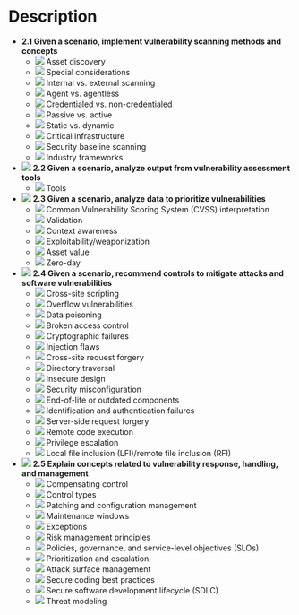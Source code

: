 # Description

* **2.1 Given a scenario, implement vulnerability scanning methods and concepts**
  * ![](https://cdn2.percipio.com/1713091581.af3c25110d5be87c964ff1f58db3e061c5d018ae/eod/books/165333/images/square1.jpg) Asset discovery
  * ![](https://cdn2.percipio.com/1713091581.af3c25110d5be87c964ff1f58db3e061c5d018ae/eod/books/165333/images/square1.jpg) Special considerations
  * ![](https://cdn2.percipio.com/1713091581.af3c25110d5be87c964ff1f58db3e061c5d018ae/eod/books/165333/images/square1.jpg) Internal vs. external scanning
  * ![](https://cdn2.percipio.com/1713091581.af3c25110d5be87c964ff1f58db3e061c5d018ae/eod/books/165333/images/square1.jpg) Agent vs. agentless
  * ![](https://cdn2.percipio.com/1713091581.af3c25110d5be87c964ff1f58db3e061c5d018ae/eod/books/165333/images/square1.jpg) Credentialed vs. non-credentialed
  * ![](https://cdn2.percipio.com/1713091581.af3c25110d5be87c964ff1f58db3e061c5d018ae/eod/books/165333/images/square1.jpg) Passive vs. active
  * ![](https://cdn2.percipio.com/1713091581.af3c25110d5be87c964ff1f58db3e061c5d018ae/eod/books/165333/images/square1.jpg) Static vs. dynamic
  * ![](https://cdn2.percipio.com/1713091581.af3c25110d5be87c964ff1f58db3e061c5d018ae/eod/books/165333/images/square1.jpg) Critical infrastructure
  * ![](https://cdn2.percipio.com/1713091581.af3c25110d5be87c964ff1f58db3e061c5d018ae/eod/books/165333/images/square1.jpg) Security baseline scanning
  * ![](https://cdn2.percipio.com/1713091581.af3c25110d5be87c964ff1f58db3e061c5d018ae/eod/books/165333/images/square1.jpg) Industry frameworks
* ![](https://cdn2.percipio.com/1713091581.af3c25110d5be87c964ff1f58db3e061c5d018ae/eod/books/165333/images/tick.jpg) **2.2 Given a scenario, analyze output from vulnerability assessment tools**
  * ![](https://cdn2.percipio.com/1713091581.af3c25110d5be87c964ff1f58db3e061c5d018ae/eod/books/165333/images/square1.jpg) Tools
* ![](https://cdn2.percipio.com/1713091581.af3c25110d5be87c964ff1f58db3e061c5d018ae/eod/books/165333/images/tick.jpg) **2.3 Given a scenario, analyze data to prioritize vulnerabilities**
  * ![](https://cdn2.percipio.com/1713091581.af3c25110d5be87c964ff1f58db3e061c5d018ae/eod/books/165333/images/square1.jpg) Common Vulnerability Scoring System (CVSS) interpretation
  * ![](https://cdn2.percipio.com/1713091581.af3c25110d5be87c964ff1f58db3e061c5d018ae/eod/books/165333/images/square1.jpg) Validation
  * ![](https://cdn2.percipio.com/1713091581.af3c25110d5be87c964ff1f58db3e061c5d018ae/eod/books/165333/images/square1.jpg) Context awareness
  * ![](https://cdn2.percipio.com/1713091581.af3c25110d5be87c964ff1f58db3e061c5d018ae/eod/books/165333/images/square1.jpg) Exploitability/weaponization
  * ![](https://cdn2.percipio.com/1713091581.af3c25110d5be87c964ff1f58db3e061c5d018ae/eod/books/165333/images/square1.jpg) Asset value
  * ![](https://cdn2.percipio.com/1713091581.af3c25110d5be87c964ff1f58db3e061c5d018ae/eod/books/165333/images/square1.jpg) Zero-day
* ![](https://cdn2.percipio.com/1713091581.af3c25110d5be87c964ff1f58db3e061c5d018ae/eod/books/165333/images/tick.jpg) **2.4 Given a scenario, recommend controls to mitigate attacks and software vulnerabilities**
  * ![](https://cdn2.percipio.com/1713091581.af3c25110d5be87c964ff1f58db3e061c5d018ae/eod/books/165333/images/square1.jpg) Cross-site scripting
  * ![](https://cdn2.percipio.com/1713091581.af3c25110d5be87c964ff1f58db3e061c5d018ae/eod/books/165333/images/square1.jpg) Overflow vulnerabilities
  * ![](https://cdn2.percipio.com/1713091581.af3c25110d5be87c964ff1f58db3e061c5d018ae/eod/books/165333/images/square1.jpg) Data poisoning
  * ![](https://cdn2.percipio.com/1713091581.af3c25110d5be87c964ff1f58db3e061c5d018ae/eod/books/165333/images/square1.jpg) Broken access control
  * ![](https://cdn2.percipio.com/1713091581.af3c25110d5be87c964ff1f58db3e061c5d018ae/eod/books/165333/images/square1.jpg) Cryptographic failures
  * ![](https://cdn2.percipio.com/1713091581.af3c25110d5be87c964ff1f58db3e061c5d018ae/eod/books/165333/images/square1.jpg) Injection flaws
  * ![](https://cdn2.percipio.com/1713091581.af3c25110d5be87c964ff1f58db3e061c5d018ae/eod/books/165333/images/square1.jpg) Cross-site request forgery
  * ![](https://cdn2.percipio.com/1713091581.af3c25110d5be87c964ff1f58db3e061c5d018ae/eod/books/165333/images/square1.jpg) Directory traversal
  * ![](https://cdn2.percipio.com/1713091581.af3c25110d5be87c964ff1f58db3e061c5d018ae/eod/books/165333/images/square1.jpg) Insecure design
  * ![](https://cdn2.percipio.com/1713091581.af3c25110d5be87c964ff1f58db3e061c5d018ae/eod/books/165333/images/square1.jpg) Security misconfiguration
  * ![](https://cdn2.percipio.com/1713091581.af3c25110d5be87c964ff1f58db3e061c5d018ae/eod/books/165333/images/square1.jpg) End-of-life or outdated components
  * ![](https://cdn2.percipio.com/1713091581.af3c25110d5be87c964ff1f58db3e061c5d018ae/eod/books/165333/images/square1.jpg) Identification and authentication failures
  * ![](https://cdn2.percipio.com/1713091581.af3c25110d5be87c964ff1f58db3e061c5d018ae/eod/books/165333/images/square1.jpg) Server-side request forgery
  * ![](https://cdn2.percipio.com/1713091581.af3c25110d5be87c964ff1f58db3e061c5d018ae/eod/books/165333/images/square1.jpg) Remote code execution
  * ![](https://cdn2.percipio.com/1713091581.af3c25110d5be87c964ff1f58db3e061c5d018ae/eod/books/165333/images/square1.jpg) Privilege escalation
  * ![](https://cdn2.percipio.com/1713091581.af3c25110d5be87c964ff1f58db3e061c5d018ae/eod/books/165333/images/square1.jpg) Local file inclusion (LFI)/remote file inclusion (RFI)
* ![](https://cdn2.percipio.com/1713091581.af3c25110d5be87c964ff1f58db3e061c5d018ae/eod/books/165333/images/tick.jpg) **2.5 Explain concepts related to vulnerability response, handling, and management**
  * ![](https://cdn2.percipio.com/1713091581.af3c25110d5be87c964ff1f58db3e061c5d018ae/eod/books/165333/images/square1.jpg) Compensating control
  * ![](https://cdn2.percipio.com/1713091581.af3c25110d5be87c964ff1f58db3e061c5d018ae/eod/books/165333/images/square1.jpg) Control types
  * ![](https://cdn2.percipio.com/1713091581.af3c25110d5be87c964ff1f58db3e061c5d018ae/eod/books/165333/images/square1.jpg) Patching and configuration management
  * ![](https://cdn2.percipio.com/1713091581.af3c25110d5be87c964ff1f58db3e061c5d018ae/eod/books/165333/images/square1.jpg) Maintenance windows
  * ![](https://cdn2.percipio.com/1713091581.af3c25110d5be87c964ff1f58db3e061c5d018ae/eod/books/165333/images/square1.jpg) Exceptions
  * ![](https://cdn2.percipio.com/1713091581.af3c25110d5be87c964ff1f58db3e061c5d018ae/eod/books/165333/images/square1.jpg) Risk management principles
  * ![](https://cdn2.percipio.com/1713091581.af3c25110d5be87c964ff1f58db3e061c5d018ae/eod/books/165333/images/square1.jpg) Policies, governance, and service-level objectives (SLOs)
  * ![](https://cdn2.percipio.com/1713091581.af3c25110d5be87c964ff1f58db3e061c5d018ae/eod/books/165333/images/square1.jpg) Prioritization and escalation
  * ![](https://cdn2.percipio.com/1713091581.af3c25110d5be87c964ff1f58db3e061c5d018ae/eod/books/165333/images/square1.jpg) Attack surface management
  * ![](https://cdn2.percipio.com/1713091581.af3c25110d5be87c964ff1f58db3e061c5d018ae/eod/books/165333/images/square1.jpg) Secure coding best practices
  * ![](https://cdn2.percipio.com/1713091581.af3c25110d5be87c964ff1f58db3e061c5d018ae/eod/books/165333/images/square1.jpg) Secure software development lifecycle (SDLC)
  * ![](https://cdn2.percipio.com/1713091581.af3c25110d5be87c964ff1f58db3e061c5d018ae/eod/books/165333/images/square1.jpg) Threat modeling
